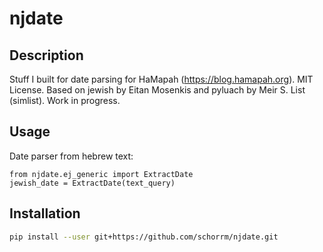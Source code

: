 # njdate

## Description

Stuff I built for date parsing for HaMapah (<https://blog.hamapah.org>).
MIT License. Based on jewish by Eitan Mosenkis and pyluach by Meir S. List (simlist).
Work in progress.

## Usage

Date parser from hebrew text:

```python3
from njdate.ej_generic import ExtractDate
jewish_date = ExtractDate(text_query)
```

## Installation

```bash
pip install --user git+https://github.com/schorrm/njdate.git
```
